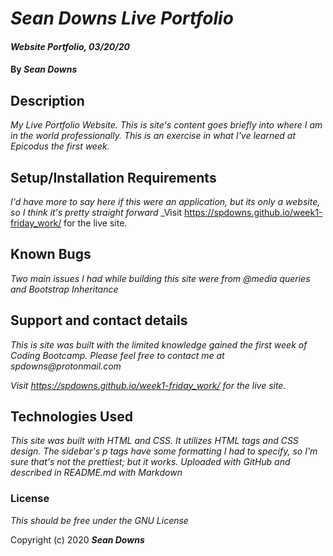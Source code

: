 # _Sean Downs Live Portfolio_

#### _Website Portfolio, 03/20/20_

#### By _**Sean Downs**_

## Description

_My Live Portfolio Website. This is site's content goes briefly into where I am in the world professionally. This is an exercise in what I've learned at Epicodus the first week._
## Setup/Installation Requirements

_I'd have more to say here if this were an application, but its only a website, so I think it's pretty straight forward_
_Visit https://spdowns.github.io/week1-friday_work/ for the live site.

## Known Bugs

_Two main issues I had while building this site were from @media queries and Bootstrap Inheritance_

## Support and contact details

_This is site was built with the limited knowledge gained the first week of Coding Bootcamp. Please feel free to contact me at spdowns@protonmail.com_

_Visit https://spdowns.github.io/week1-friday_work/ for the live site._

## Technologies Used

_This site was built with HTML and CSS. It utilizes HTML tags and CSS design. The sidebar's p tags have some formatting I had to specify, so I'm sure that's not the prettiest; but it works. Uploaded with GitHub and described in README.md with Markdown_

### License

*This should be free under the GNU License*

Copyright (c) 2020 **_Sean Downs_**
```